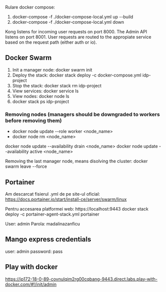 Rulare docker compose:

1. docker-compose -f ./docker-compose-local.yml up --build
2. docker-compose -f ./docker-compose-local.yml down

Kong listens for incoming user requests on port 8000. The Admin API listens on port 8001. User requests are routed
to the appropiate service based on the request path (either auth or io).

## Docker Swarm

1. Init a manager node: docker swarm init
2. Deploy the stack: docker stack deploy -c docker-compose.yml idp-project
3. Stop the stack: docker stack rm idp-project
4. View services: docker service ls
5. View nodes: docker node ls
6. docker stack ps idp-project

### Removing nodes (managers should be downgraded to workers before removing them)

- docker node update --role worker <node_name>
- docker node rm <node_name>

docker node update --availability drain <node_name>
docker node update --availability active <node_name>

Removing the last manager node, means disolving the cluster: docker swarm leave --force

## Portainer

Am descarcat fisierul .yml de pe site-ul oficial:
https://docs.portainer.io/start/install-ce/server/swarm/linux

Pentru accesarea platformei web: https://localhost:9443
docker stack deploy -c portainer-agent-stack.yml portainer

User: admin
Parola: madalinazanficu


## Mango express credentials

user: admin
password: pass

## Play with docker

https://ip172-18-0-89-covnulqim2rg00cqbang-9443.direct.labs.play-with-docker.com/#!/init/admin